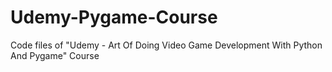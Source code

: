 # Udemy-Pygame-Course

Code files of "Udemy - Art Of Doing Video Game Development With Python And Pygame" Course

